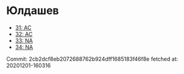 # Юлдашев
- [31: AC](31.md)
- [32: AC](32.md)
- [33: NA](33.md)
- [34: NA](34.md)

Commit: 2cb2dcf8eb2072688762b924dff1685183f46f8e
 fetched at: 20201201-160316
